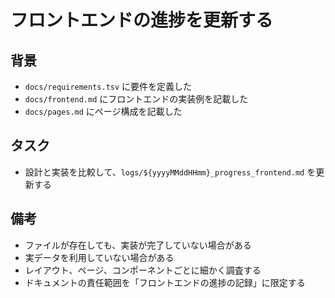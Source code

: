 # フロントエンドの進捗を更新する

## 背景

- `docs/requirements.tsv` に要件を定義した
- `docs/frontend.md` にフロントエンドの実装例を記載した
- `docs/pages.md` にページ構成を記載した

## タスク

- 設計と実装を比較して、`logs/${yyyyMMddHHmm}_progress_frontend.md` を更新する

## 備考

- ファイルが存在しても、実装が完了していない場合がある
- 実データを利用していない場合がある
- レイアウト、ページ、コンポーネントごとに細かく調査する
- ドキュメントの責任範囲を「フロントエンドの進捗の記録」に限定する
